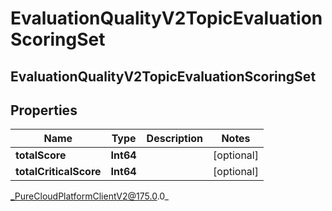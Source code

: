 # EvaluationQualityV2TopicEvaluationScoringSet

## EvaluationQualityV2TopicEvaluationScoringSet

## Properties

|Name | Type | Description | Notes|
|------------ | ------------- | ------------- | -------------|
| **totalScore** | **Int64** |  | [optional] |
| **totalCriticalScore** | **Int64** |  | [optional] |



_PureCloudPlatformClientV2@175.0.0_
